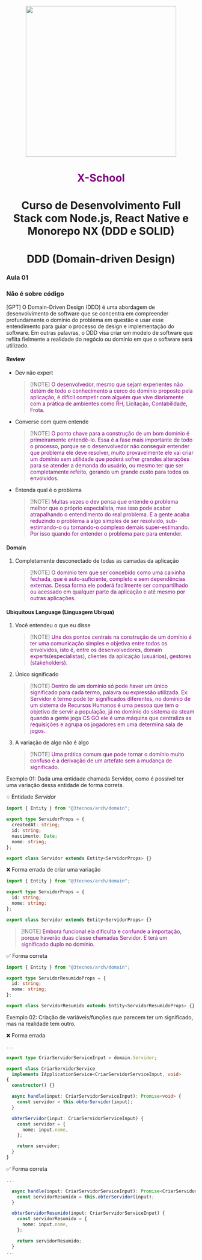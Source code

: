 <p align="center">
  <a href="#">
    <img width="400" src="https://github.com/3Tecnos-Development/mono/assets/5139981/ec6daa7c-9107-46ae-9389-1e20e93cca39">
  </a>
</p>
<h1 align="center" style="color:purple">X-School</h1>

<h1 align="center">Curso de Desenvolvimento Full Stack com Node.js, React Native e Monorepo NX (DDD e SOLID)</h1>

<h1 align="center">DDD (Domain-driven Design)</h1>

### Aula 01

### Não é sobre código

[GPT] O Domain-Driven Design (DDD) é uma abordagem de desenvolvimento de software que se concentra em compreender profundamente o domínio do problema em questão e usar esse entendimento para guiar o processo de design e implementação do software. Em outras palavras, o DDD visa criar um modelo de software que reflita fielmente a realidade do negócio ou domínio em que o software será utilizado.

#### Review

- Dev não expert

  > [!NOTE] <span style="color:purple"> O desenvolvedor, mesmo que sejam experientes não detém de todo o conhecimento a cerco do domínio proposto pela aplicação, é difícil competir com alguém que vive diariamente com a prática de ambientes como RH, Licitação, Contabilidade, Frota.</span>

- Converse com quem entende

  > [!NOTE] <span style="color:purple"> O ponto chave para a construção de um bom domínio é primeiramente entendê-lo. Essa é a fase mais importante de todo o processo, porque se o desenvolvedor não conseguir entender que problema ele deve resolver, muito provavelmente ele vai criar um domínio sem utilidade que poderá sofrer grandes alterações para se atender a demanda do usuário, ou mesmo ter que ser completamente refeito, gerando um grande custo para todos os envolvidos. </span>

- Entenda qual é o problema

  > [!NOTE] <span style="color:purple"> Muitas vezes o dev pensa que entende o problema melhor que o próprio especialista, mas isso pode acabar atrapalhando o entendimento do real problema. E a gente acaba reduzindo o problema a algo simples de ser resolvido, sub-estimando-o ou tornando-o complexo demais super-estimando. Por isso quando for entender o problema pare para entender. </span>

#### Domain

1. Completamente desconectado de todas as camadas da aplicação

   > [!NOTE] <span style="color:purple"> O domínio tem que ser concebido como uma caixinha fechada, que é auto-suficiente, completo e sem dependências externas. Dessa forma ele poderá facilmente ser compartilhado ou acessado em qualquer parte da aplicação e até mesmo por outras aplicações.</span>

#### Ubiquitous Language (Linguagem Ubíqua)

1. Você entendeu o que eu disse

   > [!NOTE] <span style="color:purple"> Uns dos pontos centrais na construção de um domínio é ter uma comunicação simples e objetiva entre todos os envolvidos, isto é, entre os desenvolvedores, domain experts(especialistas), clientes da aplicação (usuários), gestores (stakeholders). </span>

2. Único significado

   > [!NOTE] <span style="color:purple"> Dentro de um domínio só pode haver um único significado para cada termo, palavra ou expressão utilizada. Ex: Servidor é termo pode ter significados diferentes, no domínio de um sistema de Recursos Humanos é uma pessoa que tem o objetivo de servir a população, já no domínio do sistema da steam quando a gente joga CS GO ele é uma máquina que centraliza as requisições e agrupa os jogadores em uma determina sala de jogos. </span>

3. A variação de algo não é algo
   > [!NOTE] <span style="color:purple"> Uma prática comum que pode tornar o domínio muito confuso é a derivação de um artefato sem a mudança de significado. </span>

Exemplo 01: Dada uma entidade chamada Servidor, como é possível ter uma variação dessa entidade de forma correta.

💡 Entidade _Servidor_

```typescript
import { Entity } from "@3tecnos/arch/domain";

export type ServidorProps = {
  createdAt: string;
  id: string;
  nascimento: Date;
  nome: string;
};

export class Servidor extends Entity<ServidorProps> {}
```

❌ Forma errada de criar uma variação

```typescript
import { Entity } from "@3tecnos/arch/domain";

export type ServidorProps = {
  id: string;
  nome: string;
};

export class Servidor extends Entity<ServidorProps> {}
```

> [!NOTE] <span style="color:purple"> Embora funcional ela dificulta e confunde a importação, porque haverão duas classe chamadas Servidor. E terá um significado duplo no domínio.

✅ Forma correta

```typescript
import { Entity } from "@3tecnos/arch/domain";

export type ServidorResumidoProps = {
  id: string;
  nome: string;
};

export class ServidorResumido extends Entity<ServidorResumidoProps> {}
```

Exemplo 02: Criação de variáveis/funções que parecem ter um significado, mas na realidade tem outro.

❌ Forma errada

```typescript
...

export type CriarServidorServiceInput = domain.Servidor;

export class CriarServidorService
  implements IApplicationService<CriarServidorServiceInput, void>
{
  constructor() {}

  async handle(input: CriarServidorServiceInput): Promise<void> {
    const servidor = this.obterServidor(input);
  }

  obterServidor(input: CriarServidorServiceInput) {
    const servidor = {
      nome: input.nome,
    };

    return servidor;
  }
}
```

✅ Forma correta

```typescript
...

  async handle(input: CriarServidorServiceInput): Promise<CriarServidorServiceOutput> {
    const servidorResumido = this.obterServidor(input);
  }

  obterServidorResumido(input: CriarServidorServiceInput) {
    const servidorResumido = {
      nome: input.nome,
    };

    return servidorResumido;
  }
...
```
